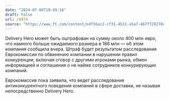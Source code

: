 ```yaml
---
date: "2024-07-08T19:49:16"
draft: False
url: /4974
source: "https://www.ft.com/content/e4f56ac2-cf31-4531-a5a7-467ff28278cf"
---
```


Delivery Hero может быть оштрафован на сумму около 400 млн евро, что намного больше ожидаемого размера в 186 млн — об этом компания сообщила вчера. Штраф будет результатом расследования Еврокомиссии по обвинению компании в нарушении правил конкуренции, включая сговор с другими игроками рынка, обмен информацией и соглашения о не найме сотрудников конкурирующих компаний. 

Еврокомиссия пока заявила, что ведет расследование антиконкурентного поведения компаний в сфере доставки, не называя непосредственно Delivery Hero.
